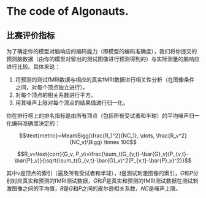 # The code of Algonauts.

## 比赛评价指标
为了确定你的模型对脑响应的编码能力（即模型的编码准确度），我们将你提交的预测脑数据（由你的模型对留出的测试图像进行预测得到的）与实际测量的脑响应进行比较。具体来说：
1. 将预测的测试fMRI数据与相应的真实fMRI数据进行相关性分析（在图像条件之间，对每个顶点独立进行）。
2. 对每个顶点的相关系数进行平方。
3. 用其噪声上限对每个顶点的结果值进行归一化。

你在排行榜上的排名指标是由所有顶点（包括所有受试者和半球）的平均噪声归一化编码准确度决定的：

$$\text{metric}=Mean\Bigg(\frac{R_1^2}{NC_1}, \dots, \frac{R_v^2}{NC_v}\Bigg) \times 100$$

$$R_v=\text{corr}(G_v, P_v)=\frac{\sum_t(G_{v,t}-\bar{G}_v)(P_{v,t}-\bar{P}_v)}{\sqrt{\sum_t(G_{v,t}-\bar{G}_v)^2(P_{v,t}-\bar{P}_v)^2}}$$

其中$v$是顶点的索引（遍及所有受试者和半球），$t$是测试刺激图像的索引，$G$和$P$分别对应真实和预测的fMRI测试数据，$\bar{G}$和$\bar{P}$是真实和预测的fMRI测试数据在测试刺激图像之间的平均值，$R$是$G$和$P$之间的皮尔逊相关系数，$NC$是噪声上限。